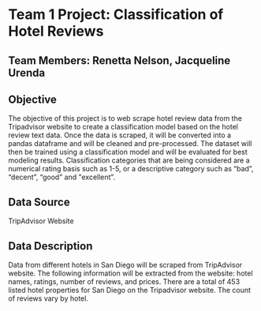 # Team 1 Project: Classification of Hotel Reviews

## Team Members: Renetta Nelson, Jacqueline Urenda

## Objective
The objective of this project is to web scrape hotel review data from the Tripadvisor website to create a classification model based on the hotel review text data. Once the data is scraped, it will be converted into a pandas dataframe and will be cleaned and pre-processed. The dataset will then be trained using a classification model and will be evaluated for best modeling results. Classification categories that are being considered are a numerical rating basis such as 1-5, or a descriptive category such as “bad”, “decent”, “good” and "excellent”. 


## Data Source
TripAdvisor Website

## Data Description
Data from different hotels in San Diego will be scraped from TripAdvisor website. The following information will be extracted from the website: hotel names, ratings, number of reviews, and prices. There are a total of 453 listed hotel properties for San Diego on the Tripadvisor website. The count of reviews vary by hotel.



